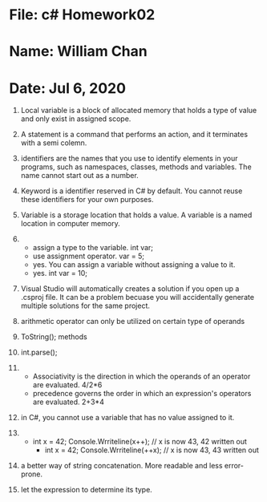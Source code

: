 # File: c# Homework02
# Name: William Chan
# Date: Jul 6, 2020

1. Local variable is a block of allocated memory that holds a type of value and only exist in assigned scope. 
1. A statement is a command that performs an action, and it terminates with a semi colemn.
1. identifiers are the names that you use to identify elements in your programs, such as namespaces, classes, methods and variables. The name cannot start out as a number.
1. Keyword is a identifier reserved in C# by default. You cannot reuse these identifiers for your own purposes. 
1. Variable is a storage location that holds a value. A variable is a named location in computer memory. 
1. * assign a type to the variable. int var;
	* use assignment operator. var = 5; 
	* yes. You can assign a variable without assigning a value to it. 
	* yes. int var = 10;
	
1. Visual Studio will automatically creates a solution if you open up a .csproj file. It can be a problem becuase you will accidentally generate multiple solutions for the same project. 
1. arithmetic operator can only be utilized on certain type of operands

1. ToString(); methods
1. int.parse();
1. * Associativity is the direction in which the operands of an operator are evaluated. 4/2*6
	* precedence governs the order in which an expression's operators are evaluated. 2+3*4 
1. in C#, you cannot use a variable that has no value assigned to it. 	
1. 
	* int x = 42; Console.Wrriteline(x++); // x is now 43, 42 written out
		* int x = 42; Console.Wrriteline(++x); // x is now 43, 43 written out
1. a better way of string concatenation. More readable and less error-prone. 
1. let the expression to determine its type.